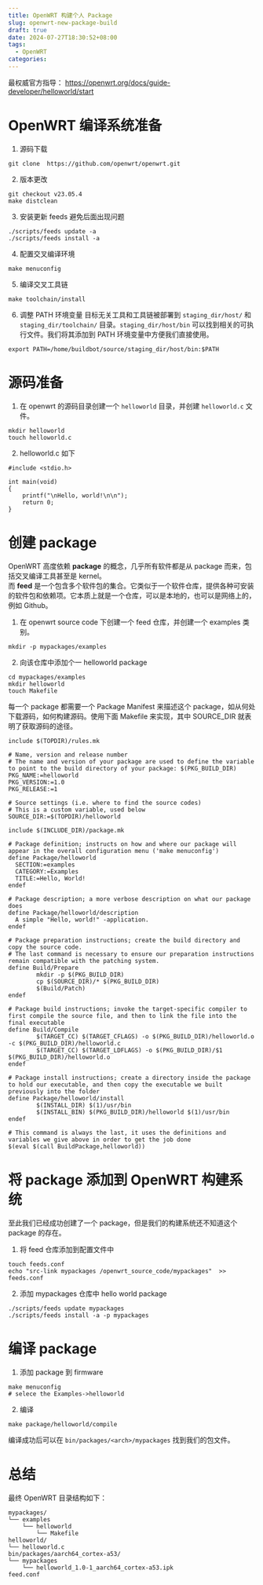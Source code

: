 ```yaml
---
title: OpenWRT 构建个人 Package
slug: openwrt-new-package-build
draft: true
date: 2024-07-27T18:30:52+08:00
tags:
  - OpenWRT
categories:
---
```


最权威官方指导： https://openwrt.org/docs/guide-developer/helloworld/start<br>

# OpenWRT 编译系统准备

1. 源码下载 
```
git clone  https://github.com/openwrt/openwrt.git
```

2. 版本更改
```
git checkout v23.05.4
make distclean
```

3. 安装更新 feeds 避免后面出现问题
```
./scripts/feeds update -a
./scripts/feeds install -a
```

4. 配置交叉编译环境
```
make menuconfig
```

5. 编译交叉工具链
```
make toolchain/install
```


6. 调整 PATH 环境变量
目标无关工具和工具链被部署到 `staging_dir/host/` 和 `staging_dir/toolchain/` 目录。`staging_dir/host/bin` 可以找到相关的可执行文件。我们将其添加到 PATH 环境变量中方便我们直接使用。
```
export PATH=/home/buildbot/source/staging_dir/host/bin:$PATH
```




# 源码准备

1. 在 openwrt 的源码目录创建一个 `helloworld` 目录，并创建 `helloworld.c` 文件。
```
mkdir helloworld
touch helloworld.c
```


2. helloworld.c 如下
```
#include <stdio.h>
 
int main(void)
{
    printf("\nHello, world!\n\n");
	return 0;
}
```

# 创建 package

OpenWRT 高度依赖 **package** 的概念，几乎所有软件都是从 package 而来，包括交叉编译工具甚至是 kernel。<br>
而 **feed** 是一个包含多个软件包的集合。它类似于一个软件仓库，提供各种可安装的软件包和依赖项。它本质上就是一个仓库，可以是本地的，也可以是网络上的，例如 Github。


1. 在 openwrt source code 下创建一个 feed 仓库，并创建一个 examples 类别。
```
mkdir -p mypackages/examples
```

2. 向该仓库中添加个一 helloworld package
```
cd mypackages/examples
mkdir helloworld
touch Makefile
```
每一个 package 都需要一个 Package Manifest 来描述这个 package，如从何处下载源码，如何构建源码。使用下面 Makefile 来实现，其中 SOURCE_DIR 就表明了获取源码的途径。
```
include $(TOPDIR)/rules.mk

# Name, version and release number
# The name and version of your package are used to define the variable to point to the build directory of your package: $(PKG_BUILD_DIR)
PKG_NAME:=helloworld
PKG_VERSION:=1.0
PKG_RELEASE:=1

# Source settings (i.e. where to find the source codes)
# This is a custom variable, used below
SOURCE_DIR:=$(TOPDIR)/helloworld

include $(INCLUDE_DIR)/package.mk

# Package definition; instructs on how and where our package will appear in the overall configuration menu ('make menuconfig')
define Package/helloworld
  SECTION:=examples
  CATEGORY:=Examples
  TITLE:=Hello, World!
endef

# Package description; a more verbose description on what our package does
define Package/helloworld/description
  A simple "Hello, world!" -application.
endef

# Package preparation instructions; create the build directory and copy the source code. 
# The last command is necessary to ensure our preparation instructions remain compatible with the patching system.
define Build/Prepare
		mkdir -p $(PKG_BUILD_DIR)
		cp $(SOURCE_DIR)/* $(PKG_BUILD_DIR)
		$(Build/Patch)
endef

# Package build instructions; invoke the target-specific compiler to first compile the source file, and then to link the file into the final executable
define Build/Compile
		$(TARGET_CC) $(TARGET_CFLAGS) -o $(PKG_BUILD_DIR)/helloworld.o -c $(PKG_BUILD_DIR)/helloworld.c
		$(TARGET_CC) $(TARGET_LDFLAGS) -o $(PKG_BUILD_DIR)/$1 $(PKG_BUILD_DIR)/helloworld.o
endef

# Package install instructions; create a directory inside the package to hold our executable, and then copy the executable we built previously into the folder
define Package/helloworld/install
		$(INSTALL_DIR) $(1)/usr/bin
		$(INSTALL_BIN) $(PKG_BUILD_DIR)/helloworld $(1)/usr/bin
endef

# This command is always the last, it uses the definitions and variables we give above in order to get the job done
$(eval $(call BuildPackage,helloworld))
```




# 将 package 添加到 OpenWRT 构建系统

至此我们已经成功创建了一个 package，但是我们的构建系统还不知道这个 package 的存在。

1. 将 feed 仓库添加到配置文件中
```
touch feeds.conf
echo "src-link mypackages /openwrt_source_code/mypackages"  >> feeds.conf
```

2. 添加 mypackages 仓库中 hello world package 
```
./scripts/feeds update mypackages
./scripts/feeds install -a -p mypackages
```



# 编译 package

1. 添加 package 到 firmware
```
make menuconfig
# selece the Examples->helloworld
```



2. 编译
```
make package/helloworld/compile
```

编译成功后可以在 `bin/packages/<arch>/mypackages` 找到我们的包文件。

# 总结

最终 OpenWRT 目录结构如下：<br>
```
mypackages/
└── examples
    └── helloworld
        └── Makefile
helloworld/
└── helloworld.c
bin/packages/aarch64_cortex-a53/
└── mypackages
    └── helloworld_1.0-1_aarch64_cortex-a53.ipk
feed.conf
```